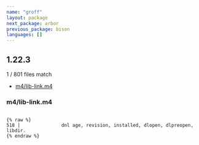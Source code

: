 ```yaml
---
name: "groff"
layout: package
next_package: arbor
previous_package: bison
languages: []
---
```

## 1.22.3
1 / 801 files match

 - [m4/lib-link.m4](#m4lib-linkm4)

### m4/lib-link.m4

```

{% raw %}
518 |               dnl age, revision, installed, dlopen, dlpreopen, libdir.
{% endraw %}

```
